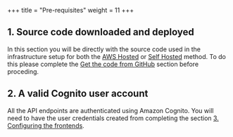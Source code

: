 +++
title = "Pre-requisites"
weight = 11
+++

## 1. Source code downloaded and deployed ##
In this section you will be directly with the source code used in the infrastructure setup for both the [AWS Hosted](/0-setup/1-aws-hosted.html) or [Self Hosted](/0-setup/1-self-hosted.html) method.
To do this please complete the [Get the code from GitHub](../99-the-code/5-deploy.html) section before proceding.

## 2. A valid Cognito user account ##
All the API endpoints are authenticated using Amazon Cognito. You will need to have the user credentials created from completing the section [3. Configuring the frontends](../3-web-apps/3-frontends/1-displayapp.html).